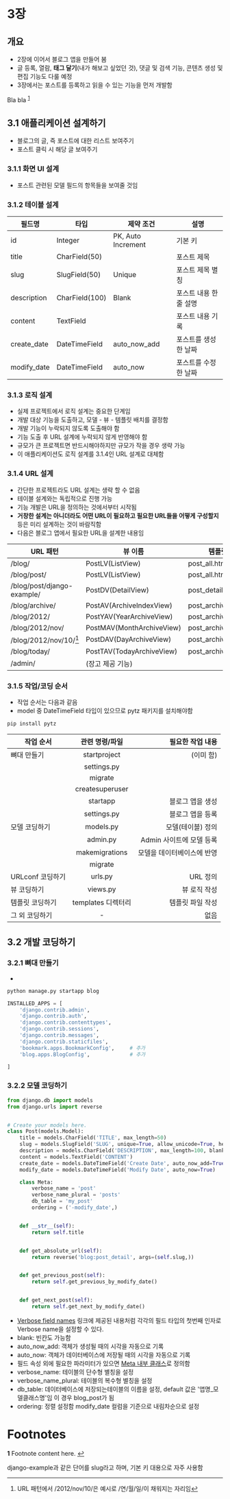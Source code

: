 # 3장

## 개요
- 2장에 이어서 블로그 앱을 만들어 봄
- 글 등록, 열람, **태그 달기**(내가 해보고 싶었던 것),
댓글 및 검색 기능, 콘텐츠 생성 및 편집 기능도 다룰 예정
- 3장에서는 포스트를 등록하고 읽을 수 있는 기능을 먼저 개발함

Bla bla <sup id="a1">[1](#f1)</sup>

## 3.1 애플리케이션 설계하기
- 블로그의 글, 즉 포스트에 대한 리스트 보여주기
- 포스트 클릭 시 해당 글 보여주기

### 3.1.1 화면 UI 설계
- 포스트 관련된 모델 필드의 항목들을 보여줄 것임

### 3.1.2 테이블 설계

| 필드명      | 타입           | 제약 조건          | 설명                   |
|-------------|----------------|--------------------|------------------------|
| id          | Integer        | PK, Auto Increment | 기본 키                |
| title       | CharField(50)  |                    | 포스트 제목            |
| slug        | SlugField(50)  | Unique             | 포스트 제목 별칭       |
| description | CharField(100) | Blank              | 포스트 내용 한 줄 설명 |
| content     | TextField      |                    | 포스트 내용 기록       |
| create_date | DateTimeField  | auto_now_add       | 포스트를 생성한 날짜   |
| modify_date | DateTimeField  | auto_now           | 포스트를 수정한 날짜   |

### 3.1.3 로직 설계
- 실제 프로젝트에서 로직 설계는 중요한 단계임
- 개발 대상 기능을 도출하고, 모델 - 뷰 - 템플릿 배치를 결정함
- 개발 기능이 누락되지 않도록 도출해야 함
- 기능 도출 후 URL 설계에 누락되지 않게 반영해야 함
- 규모가 큰 프로젝트면 반드시해야하지만 규모가 작을 경우 생략 가능
- 이 애플리케이션도 로직 설계를 3.1.4인 URL 설계로 대체함

### 3.1.4 URL 설계
- 간단한 프로젝트라도 URL 설계는 생략 할 수 없음
- 테이블 설계와는 독립적으로 진행 가능
- 기능 개발은 URL을 정의하는 것에서부터 시작됨
- **거창한 설계는 아니더라도 어떤 URL이 필요하고 필요한 URL들을 어떻게 구성할지** 등은
미리 설계하는 것이 바람직함
- 다음은 블로그 앱에서 필요한 URL을 설계한 내용임

| URL 패턴                   | 뷰 이름                   | 템플릿 파일명           |
|----------------------------|---------------------------|-------------------------|
| /blog/                     | PostLV(ListView)          | post_all.html           |
| /blog/post/                | PostLV(ListView)          | post_all.html           |
| /blog/post/django-example/ | PostDV(DetailView)        | post_detail.html        |
| /blog/archive/             | PostAV(ArchiveIndexView)  | post_archive.html       |
| /blog/2012/                | PostYAV(YearArchiveView)  | post_archive_year.html  |
| /blog/2012/nov/            | PostMAV(MonthArchiveView) | post_archive_month.html |
| /blog/2012/nov/10/[^2]         | PostDAV(DayArchiveView)   | post_archive_day.html   |
| /blog/today/               | PostTAV(TodayArchiveView) | post_archive_day.html   |
| /admin/                    | (장고 제공 기능)          |                         |


[^2]: URL 패턴에서 /2012/nov/10/은 예시로 /연/월/일/이 채워지는 자리임

### 3.1.5 작업/코딩 순서
- 작업 순서는 다음과 같음
- model 중 DateTimeField 타입이 있으므로 pytz 패키지를 설치해야함 
```python
pip install pytz
```

| 작업 순서        |   관련 명령/파일   |           필요한 작업 내용 |
|------------------|:------------------:|---------------------------:|
| 뼈대 만들기      |    startproject    |                  (이미 함) |
|                  |     settings.py    |                            |
|                  |       migrate      |                            |
|                  | createsuperuser    |                            |
|                  | startapp           | 블로그 앱을 생성           |
|                  | settings.py        | 블로그 앱을 등록           |
| 모델 코딩하기    | models.py          | 모델(테이블) 정의          |
|                  | admin.py           | Admin 사이트에 모델 등록   |
|                  | makemigrations     | 모델을 데이터베이스에 반영 |
|                  | migrate            |                            |
| URLconf 코딩하기 | urls.py            | URL 정의                   |
| 뷰 코딩하기      | views.py           | 뷰 로직 작성               |
| 템플릿 코딩하기  | templates 디렉터리 | 템플릿 파일 작성           |
| 그 외 코딩하기   | -                  | 없음                       |

## 3.2 개발 코딩하기

### 3.2.1 뼈대 만들기
-
```python
python manage.py startapp blog
``` 

```python
INSTALLED_APPS = [
    'django.contrib.admin',
    'django.contrib.auth',
    'django.contrib.contenttypes',
    'django.contrib.sessions',
    'django.contrib.messages',
    'django.contrib.staticfiles',
    'bookmark.apps.BookmarkConfig',     # 추가
    'blog.apps.BlogConfig',             # 추가

]
```

### 3.2.2 모델 코딩하기
```python
from django.db import models
from django.urls import reverse


# Create your models here.
class Post(models.Model):
    title = models.CharField('TITLE', max_length=50)
    slug = models.SlugField('SLUG', unique=True, allow_unicode=True, help_text='one word for title alias.')
    description = models.CharField('DESCRIPTION', max_length=100, blank=True, help_text='simple description text.')
    content = models.TextField('CONTENT')
    create_date = models.DateTimeField('Create Date', auto_now_add=True)
    modify_date = models.DateTimeField('Modify Date', auto_now=True)

    class Meta:
        verbose_name = 'post'
        verbose_name_plural = 'posts'
        db_table = 'my_post'
        ordering = ('-modify_date',)


    def __str__(self):
        return self.title


    def get_absolute_url(self):
        return reverse('blog:post_detail', args=(self.slug,))


    def get_previous_post(self):
        return self.get_previous_by_modify_date()


    def get_next_post(self):
        return self.get_next_by_modify_date()

```

- [Verbose field names](https://docs.djangoproject.com/en/2.1/topics/db/models/#verbose-field-names)
링크에 제공된 내용처럼 각각의 필드 타입의 첫번째 인자로 Verbose name을 설정할 수 있다.
- blank: 빈칸도 가능함
- auto_now_add: 객체가 생성될 때의 시각을 자동으로 기록
- auto_now: 객체가 데이터베이스에 저장될 때의 시각을 자동으로 기록
- 필드 속성 외에 필요한 파라미터가 있으면
[Meta 내부 클래스](https://docs.djangoproject.com/en/2.1/ref/models/options/)로 정의함
- verbose_name: 테이블의 단수형 별칭을 설정
- verbose_name_plural: 테이블의 복수형 별칭을 설정
- db_table: 데이터베이스에 저장되는테이블의 이름을 설정, default 값은 '앱명_모델클래스명'임 이 경우 blog_post가 됨
- ordering: 정렬 설정함 modify_date 컬럼을 기준으로 내림차순으로 설정




Footnotes
=========

<b id="f1">1</b> Footnote content here. [↩](#a1)


django-example과 같은 단어를 slug라고 하며, 기본 키 대용으로 자주 사용함
